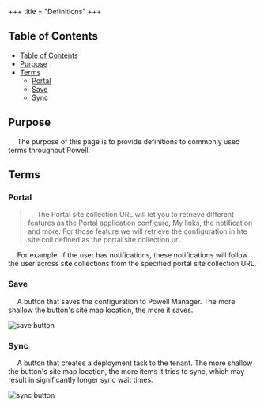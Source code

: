 +++
title = "Definitions"
+++

## Table of Contents
- [Table of Contents](#table-of-contents)
- [Purpose](#purpose)
- [Terms](#terms)
  - [Portal](#portal)
  - [Save](#save)
  - [Sync](#sync)

## Purpose
&emsp; The purpose of this page is to provide definitions to commonly used terms throughout Powell.

## Terms

### Portal

> &emsp; The Portal site collection URL will let you to retrieve different features as the Portal application configure, My links, the notification and more. For those feature we will retrieve the configuration in hte site coll defined as the portal site collection url.

&emsp; For example, if the user has notifications, these notifications will follow the user across site collections from the specified portal site collection URL.

### Save
&emsp; A button that saves the configuration to Powell Manager. The more shallow the button's site map location, the more it saves.

![save button](https://i.postimg.cc/CxPBSNMX/save-button.png)

### Sync
&emsp; A button that creates a deployment task to the tenant. The more shallow the button's site map location, the more items it tries to sync, which may result in significantly longer sync wait times.

![sync button](https://i.postimg.cc/7P2Wzsp1/sync-button.png)

